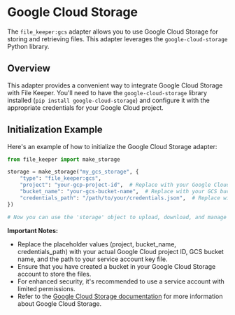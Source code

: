 # Google Cloud Storage

The `file_keeper:gcs` adapter allows you to use Google Cloud Storage for storing and retrieving files. This adapter leverages the `google-cloud-storage` Python library.

## Overview

This adapter provides a convenient way to integrate Google Cloud Storage with File Keeper. You'll need to have the `google-cloud-storage` library installed (`pip install google-cloud-storage`) and configure it with the appropriate credentials for your Google Cloud project.

## Initialization Example

Here's an example of how to initialize the Google Cloud Storage adapter:

```python
from file_keeper import make_storage

storage = make_storage("my_gcs_storage", {
    "type": "file_keeper:gcs",
    "project": "your-gcp-project-id",  # Replace with your Google Cloud project ID
    "bucket_name": "your-gcs-bucket-name",  # Replace with your GCS bucket name
    "credentials_path": "/path/to/your/credentials.json",  # Replace with the path to your service account key file
})

# Now you can use the 'storage' object to upload, download, and manage files.
```

**Important Notes:**

*   Replace the placeholder values (project, bucket\_name, credentials\_path) with your actual Google Cloud project ID, GCS bucket name, and the path to your service account key file.
*   Ensure that you have created a bucket in your Google Cloud Storage account to store the files.
*   For enhanced security, it's recommended to use a service account with limited permissions.
*   Refer to the [Google Cloud Storage documentation](https://cloud.google.com/storage/docs) for more information about Google Cloud Storage.
